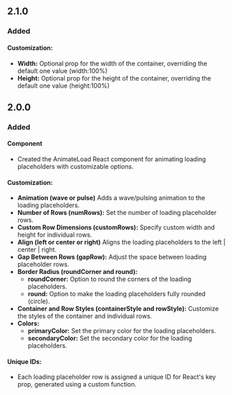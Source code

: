 ## 2.1.0

### Added

#### Customization:

- <b>Width:</b> Optional prop for the width of the container, overriding the default one value (width:100%)
- <b>Height:</b> Optional prop for the height of the container, overriding the default one value (height:100%)

## 2.0.0

### Added

#### Component

- Created the AnimateLoad React component for animating loading placeholders with customizable options.

#### Customization:

- <b>Animation (wave or pulse)</b> Adds a wave/pulsing animation to the loading placeholders.
- <b>Number of Rows (numRows):</b> Set the number of loading placeholder rows.
- <b>Custom Row Dimensions (customRows):</b> Specify custom width and height for individual rows.
- <b>Align (left or center or right)</b> Aligns the loading placeholders to the left | center | right.
- <b>Gap Between Rows (gapRow):</b> Adjust the space between loading placeholder rows.
- <b>Border Radius (roundCorner and round):</b>
  - <b>roundCorner:</b> Option to round the corners of the loading placeholders.
  - <b>round:</b> Option to make the loading placeholders fully rounded (circle).
- <b>Container and Row Styles (containerStyle and rowStyle):</b> Customize the styles of the container and individual rows.
- <b>Colors:</b>
  - <b>primaryColor:</b> Set the primary color for the loading placeholders.
  - <b>secondaryColor:</b> Set the secondary color for the loading placeholders.

#### Unique IDs:

- Each loading placeholder row is assigned a unique ID for React's key prop, generated using a custom function.
